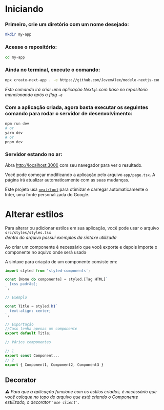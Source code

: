 # Iniciando

### Primeiro, crie um diretório com um nome desejado:

```bash
mkdir my-app
```

### Acesse o repositório:

```bash
cd my-app
```

### Ainda no terminal, execute o comando:

```bash
npx create-next-app . -e https://github.com/JovemAlex/modelo-nextjs-com-styled-components
```
_Este comando irá criar uma aplicação Next.js com base no repositório mencionando após a flag `-e`_

### Com a aplicação criada, agora basta executar os seguintes comando para rodar o servidor de desenvolvimento:

```bash
npm run dev
# or
yarn dev
# or
pnpm dev
```

### Servidor estando no ar:

Abra [http://localhost:3000](http://localhost:3000) com seu navegador para ver o resultado.

Você pode começar modificando a aplicação pelo arquivo `app/page.tsx`. A página irá atualizar automaticamente com as suas mudanças.

Este projeto usa [`next/font`](https://nextjs.org/docs/basic-features/font-optimization) para otimizar e carregar automaticamente o Inter, uma fonte personalizada do Google.

# Alterar estilos

Para alterar ou adicionar estilos em sua aplicação, você pode usar o arquivo `src/styles/styles.tsx`  
_dentro do arquivo possui exemplos da sintaxe utilizada_

Ao criar um componente é necessário que você exporte e depois importe o componente no aquivo onde será usado

A sintaxe para criação de um componente consiste em:

```javascript
import styled from 'styled-components';

const [Nome do componente] = styled.[Tag HTML]`
  [css padrão];
`;

// Exemplo

const Title = styled.h1`
  text-align: center;
`;

// Exportação
//Caso tenha apenas um componente
export default Title;

// Vários componentes

// 1
export const Component...
// 2
export { Component1, Component2, Component3 }
```

## Decorator

_⚠️ Para que a aplicação funcione com os estilos criados, é necessário que você coloque no topo do arquivo que está criando o Componente estilizado, o decorator  `'use client'`._



